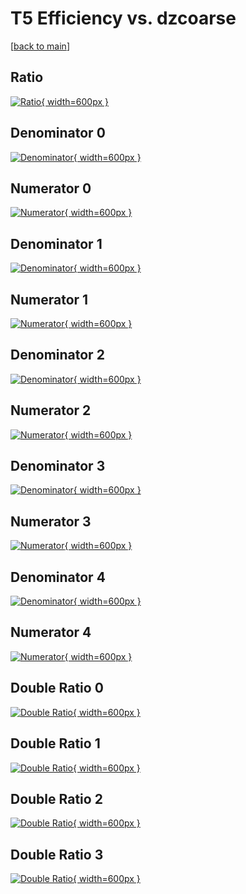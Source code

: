 # T5 Efficiency vs. dzcoarse

[[back to main](./)]



## Ratio

[![Ratio](../mtv/var/T5_base_0_-1_eff_dzcoarse.png){ width=600px }](../mtv/var/T5_base_0_-1_eff_dzcoarse.pdf)

## Denominator 0

[![Denominator](../mtv/den/T5_base_0_-1_eff_dzcoarse_den0.png){ width=600px }](../mtv/den/T5_base_0_-1_eff_dzcoarse_den0.pdf)

## Numerator 0

[![Numerator](../mtv/num/T5_base_0_-1_eff_dzcoarse_num0.png){ width=600px }](../mtv/num/T5_base_0_-1_eff_dzcoarse_num0.pdf)

## Denominator 1

[![Denominator](../mtv/den/T5_base_0_-1_eff_dzcoarse_den1.png){ width=600px }](../mtv/den/T5_base_0_-1_eff_dzcoarse_den1.pdf)

## Numerator 1

[![Numerator](../mtv/num/T5_base_0_-1_eff_dzcoarse_num1.png){ width=600px }](../mtv/num/T5_base_0_-1_eff_dzcoarse_num1.pdf)

## Denominator 2

[![Denominator](../mtv/den/T5_base_0_-1_eff_dzcoarse_den2.png){ width=600px }](../mtv/den/T5_base_0_-1_eff_dzcoarse_den2.pdf)

## Numerator 2

[![Numerator](../mtv/num/T5_base_0_-1_eff_dzcoarse_num2.png){ width=600px }](../mtv/num/T5_base_0_-1_eff_dzcoarse_num2.pdf)

## Denominator 3

[![Denominator](../mtv/den/T5_base_0_-1_eff_dzcoarse_den3.png){ width=600px }](../mtv/den/T5_base_0_-1_eff_dzcoarse_den3.pdf)

## Numerator 3

[![Numerator](../mtv/num/T5_base_0_-1_eff_dzcoarse_num3.png){ width=600px }](../mtv/num/T5_base_0_-1_eff_dzcoarse_num3.pdf)

## Denominator 4

[![Denominator](../mtv/den/T5_base_0_-1_eff_dzcoarse_den4.png){ width=600px }](../mtv/den/T5_base_0_-1_eff_dzcoarse_den4.pdf)

## Numerator 4

[![Numerator](../mtv/num/T5_base_0_-1_eff_dzcoarse_num4.png){ width=600px }](../mtv/num/T5_base_0_-1_eff_dzcoarse_num4.pdf)

## Double Ratio 0

[![Double Ratio](../mtv/ratio/T5_base_0_-1_eff_dzcoarse_ratio0.png){ width=600px }](../mtv/ratio/T5_base_0_-1_eff_dzcoarse_ratio0.pdf)

## Double Ratio 1

[![Double Ratio](../mtv/ratio/T5_base_0_-1_eff_dzcoarse_ratio1.png){ width=600px }](../mtv/ratio/T5_base_0_-1_eff_dzcoarse_ratio1.pdf)

## Double Ratio 2

[![Double Ratio](../mtv/ratio/T5_base_0_-1_eff_dzcoarse_ratio2.png){ width=600px }](../mtv/ratio/T5_base_0_-1_eff_dzcoarse_ratio2.pdf)

## Double Ratio 3

[![Double Ratio](../mtv/ratio/T5_base_0_-1_eff_dzcoarse_ratio3.png){ width=600px }](../mtv/ratio/T5_base_0_-1_eff_dzcoarse_ratio3.pdf)

